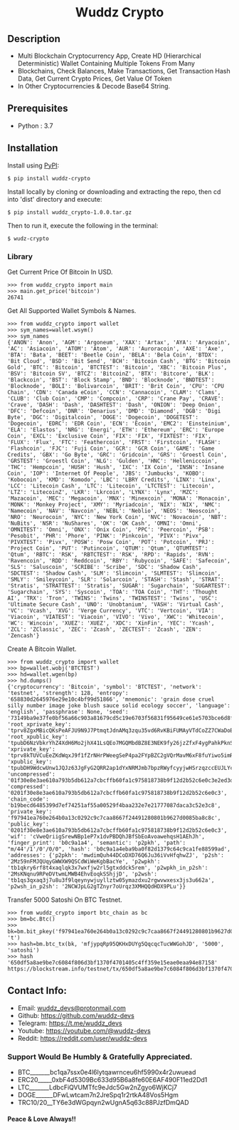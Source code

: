 <h1 align="center">Wuddz Crypto</h1>

## Description
 - Multi Blockchain Cryptocurrency App, Create HD (Hierarchical Deterministic) Wallet Containing Multiple Tokens From Many     
 - Blockchains, Check Balances, Make Transactions, Get Transaction Hash Data, Get Current Crypto Prices, Get Value Of Token
 - In Other Cryptocurrencies & Decode Base64 String.

## Prerequisites
 - Python : 3.7

## Installation
Install using [PyPI](https://pypi.org/project/wuddz-crypto):
```
$ pip install wuddz-crypto
```
Install locally by cloning or downloading and extracting the repo, then cd into 'dist' directory and execute:
```
$ pip install wuddz_crypto-1.0.0.tar.gz
```
Then to run it, execute the following in the terminal:
```
$ wudz-crypto
```

### Library

Get Current Price Of Bitcoin In USD.
```
>>> from wuddz_crypto import main
>>> main.get_price('bitcoin')
26741
```
Get All Supported Wallet Symbols & Names.
```
>>> from wuddz_crypto import wallet
>>> sym_names=wallet.wsym()
>>> sym_names
{'ANON': 'Anon', 'AGM': 'Argoneum', 'XAX': 'Artax', 'AYA': 'Aryacoin', 'AC': 'Asiacoin', 'ATOM': 'Atom', 'AUR': 'Auroracoin', 'AXE': 'Axe', 'BTA': 'Bata', 'BEET': 'Beetle Coin', 'BELA': 'Bela Coin', 'BTDX': 'Bit Cloud', 'BSD': 'Bit Send', 'BCH': 'Bitcoin Cash', 'BTG': 'Bitcoin Gold', 'BTC': 'Bitcoin', 'BTCTEST': 'Bitcoin', 'XBC': 'Bitcoin Plus', 'BSV': 'Bitcoin SV', 'BTCZ': 'BitcoinZ', 'BTX': 'Bitcore', 'BLK': 'Blackcoin', 'BST': 'Block Stamp', 'BND': 'Blocknode', 'BNDTEST': 'Blocknode', 'BOLI': 'Bolivarcoin', 'BRIT': 'Brit Coin', 'CPU': 'CPU Chain', 'CDN': 'Canada eCoin', 'CCN': 'Cannacoin', 'CLAM': 'Clams', 'CLUB': 'Club Coin', 'CMP': 'Compcoin', 'CRP': 'Crane Pay', 'CRAVE': 'Crave', 'DASH': 'Dash', 'DASHTEST': 'Dash', 'ONION': 'Deep Onion', 'DFC': 'Defcoin', 'DNR': 'Denarius', 'DMD': 'Diamond', 'DGB': 'Digi Byte', 'DGC': 'Digitalcoin', 'DOGE': 'Dogecoin', 'DOGETEST': 'Dogecoin', 'EDRC': 'EDR Coin', 'ECN': 'Ecoin', 'EMC2': 'Einsteinium', 'ELA': 'Elastos', 'NRG': 'Energi', 'ETH': 'Ethereum', 'ERC': 'Europe Coin', 'EXCL': 'Exclusive Coin', 'FIX': 'FIX', 'FIXTEST': 'FIX', 'FLUX': 'Flux', 'FTC': 'Feathercoin', 'FRST': 'Firstcoin', 'FLASH': 'Flashcoin', 'FJC': 'Fuji Coin', 'GCR': 'GCR Coin', 'GAME': 'Game Credits', 'GBX': 'Go Byte', 'GRC': 'Gridcoin', 'GRS': 'Groestl Coin', 'GRSTEST': 'Groestl Coin', 'NLG': 'Gulden', 'HNC': 'Helleniccoin', 'THC': 'Hempcoin', 'HUSH': 'Hush', 'IXC': 'IX Coin', 'INSN': 'Insane Coin', 'IOP': 'Internet Of People', 'JBS': 'Jumbucks', 'KOBO': 'Kobocoin', 'KMD': 'Komodo', 'LBC': 'LBRY Credits', 'LINX': 'Linx', 'LCC': 'Litecoin Cash', 'LTC': 'Litecoin', 'LTCTEST': 'Litecoin', 'LTZ': 'LitecoinZ', 'LKR': 'Lkrcoin', 'LYNX': 'Lynx', 'MZC': 'Mazacoin', 'MEC': 'Megacoin', 'MNX': 'Minexcoin', 'MONA': 'Monacoin', 'MONK': 'Monkey Project', 'XMY': 'Myriadcoin', 'NIX': 'NIX', 'NMC': 'Namecoin', 'NAV': 'Navcoin', 'NEBL': 'Neblio', 'NEOS': 'Neoscoin', 'NRO': 'Neurocoin', 'NYC': 'New York Coin', 'NVC': 'Novacoin', 'NBT': 'NuBits', 'NSR': 'NuShares', 'OK': 'OK Cash', 'OMNI': 'Omni', 'OMNITEST': 'Omni', 'ONX': 'Onix Coin', 'PPC': 'Peercoin', 'PSB': 'Pesobit', 'PHR': 'Phore', 'PINK': 'Pinkcoin', 'PIVX': 'Pivx', 'PIVXTEST': 'Pivx', 'POSW': 'Posw Coin', 'POT': 'Potcoin', 'PRJ': 'Project Coin', 'PUT': 'Putincoin', 'QTUM': 'Qtum', 'QTUMTEST': 'Qtum', 'RBTC': 'RSK', 'RBTCTEST': 'RSK', 'RPD': 'Rapids', 'RVN': 'Ravencoin', 'RDD': 'Reddcoin', 'RBY': 'Rubycoin', 'SAFE': 'Safecoin', 'SLS': 'Saluscoin', 'SCRIBE': 'Scribe', 'SDC': 'Shadow Cash', 'SDCTEST': 'Shadow Cash', 'SLM': 'Slimcoin', 'SLMTEST': 'Slimcoin', 'SMLY': 'Smileycoin', 'SLR': 'Solarcoin', 'STASH': 'Stash', 'STRAT': 'Stratis', 'STRATTEST': 'Stratis', 'SUGAR': 'Sugarchain', 'SUGARTEST': 'Sugarchain', 'SYS': 'Syscoin', 'TOA': 'TOA Coin', 'THT': 'Thought AI', 'TRX': 'Tron', 'TWINS': 'Twins', 'TWINSTEST': 'Twins', 'USC': 'Ultimate Secure Cash', 'UNO': 'Unobtanium', 'VASH': 'Virtual Cash', 'VC': 'Vcash', 'XVG': 'Verge Currency', 'VTC': 'Vertcoin', 'VIA': 'Viacoin', 'VIATEST': 'Viacoin', 'VIVO': 'Vivo', 'XWC': 'Whitecoin', 'WC': 'Wincoin', 'XUEZ': 'XUEZ', 'XDC': 'XinFin', 'YEC': 'Ycash', 'ZCL': 'ZClassic', 'ZEC': 'Zcash', 'ZECTEST': 'Zcash', 'ZEN': 'Zencash'}
```
Create A Bitcoin Wallet.
```
>>> from wuddz_crypto import wallet
>>> bp=wallet.wobj('BTCTEST')
>>> hd=wallet.wgen(bp)
>>> hd.dumps()
{'cryptocurrency': 'Bitcoin', 'symbol': 'BTCTEST', 'network': 'testnet', 'strength': 128, 'entropy': '658830d2645976e29e10c4bf99d51866', 'mnemonic': 'grain dose cruel silly number image joke blush sauce solid ecology soccer', 'language': 'english', 'passphrase': None, 'seed': '73149ba9e37fe0bf56a66c903a81679cd5c19e6703f56831f95649ce61e5703bce6d8fb20951977186464ed82e2a55423ec040b1ea61764c48e702e9049a44a5', 'root_xprivate_key': 'tprv8ZgxMBicQKsPeAFJU9N9J7PtmqtJdnAMq3zqu35vd6RvKBiFUMAyVTdCoZZ7CWaDoBWyUiADa45YH8hVNxpKobziUSHceKhazDhdARKd1oj', 'root_xpublic_key': 'tpubD6NzVbkrYhZ4XdH6Mo2jhX41LsQEo7MGQMbdBZ8E3NEK9fy26jzZfxF4ygPahkPknSfycugb5z6wHQZEXRu6qfh8evf3KugtgMBWqu5SUnj', 'xprivate_key': 'tprv8kTUVCuEeZKdWqxJ9f1fZrNHrPWeegSeP4pa2FYpBZC2gVQrMavM6xF8fuYiwo5imRe8jFjoMEMNd4ND2qZTC2EUCDbweZBN3JB2HJyYzix', 'xpublic_key': 'tpubDH9WdcwUnw1JQJz63JgFyG2QRR2ap1dYxNRMJmb7bpzRWyfcyyjwHSrzqzccEUJLYcA43CuVDDehMkAknqayWeKcsduoQ3b48KLaBhVKXiK', 'uncompressed': '01f30e8e3ae610a793b5db612a7cbcffb60fa1c975818738b9f12d2b52c6e0c3e2ed3d037dc80f7d22b85ded7bf1e0e067f84f8d67f6ab335c34852fdfe030ca', 'compressed': '0201f30e8e3ae610a793b5db612a7cbcffb60fa1c975818738b9f12d2b52c6e0c3', 'chain_code': 'b19becd6485399d7ef74251af55a00529f4baa232e7e21777087daca3c52e3c8', 'private_key': 'f97941ea760e264b0a13c0292c9c7caa8667f24491280801b9627d0085ba8c8c', 'public_key': '0201f30e8e3ae610a793b5db612a7cbcffb60fa1c975818738b9f12d2b52c6e0c3', 'wif': 'cVweQriigSrewNBp1eP7x1dvPBDQhJBfSbEoAvoawehqsH1AEhJh', 'finger_print': 'b0c9a1a4', 'semantic': 'p2pkh', 'path': "m/44'/1'/0'/0/0", 'hash': 'b0c9a1a4eba9ba0f82d1379c64c9ca1fe88599ad', 'addresses': {'p2pkh': 'mwdimQuh44DCoDXD76Q6Ju36iVvHfqhwZJ', 'p2sh': '2Mz59nFMJQUqyGWWXW9QSCdWiWeKgbBacYe', 'p2wpkh': 'tb1qkry6rf8t4xaqlqk3x7wxfjw2rl5gtxddck5rem', 'p2wpkh_in_p2sh': '2MsKNqnu9RPeDVtwmLMWB4EhvEoqkSShjjD', 'p2wsh': 'tb1qs3qxaq3j7u8u3f9lqeynywjuyllztw05ymazdxu2rgwvwxesx3js3u662a', 'p2wsh_in_p2sh': '2NCWJpLG2gTZnyr7oUrqz3XMHQQdHDX9PLu'}}
```
Transfer 5000 Satoshi On BTC Testnet.
```
>>> from wuddz_crypto import btc_chain as bc
>>> bm=bc.Btc()
>>> bk=bm.bit_pkey('f97941ea760e264b0a13c0292c9c7caa8667f24491280801b9627d0085ba8c8c', 't')
>>> hash=bm.btc_tx(bk, 'mfjypqRp95QKHxDUYg5QqcqcTucWWGohJD', '5000', 'satoshi')
>>> hash
'650df5a8ae9be7c6084f806d3bf1370f4701405c4ff359e15eae0eaa94e87158'
https://blockstream.info/testnet/tx/650df5a8ae9be7c6084f806d3bf1370f4701405c4ff359e15eae0eaa94e87158
```

## Contact Info:
 - Email:     wuddz_devs@protonmail.com                                                              
 - Github:    https://github.com/wuddz-devs                                                          
 - Telegram:  https://t.me/wuddz_devs
 - Youtube:   https://youtube.com/@wuddz-devs
 - Reddit:    https://reddit.com/user/wuddz-devs

### Support Would Be Humbly & Gratefully Appreciated.
 
 - BTC_______bc1qa7ssx0e4l6lytqawrnceu6hf5990x4r2uwuead
 - ERC20_____0xbF4d5309Bc633d95B6a8fe60E6AF490F11ed2Dd1
 - LTC_______LdbcFiQVUMTfc9eJdc5Gw2nZgyo6WjKCj7
 - DOGE______DFwLwtcam7n2JreSpq1r2rtkA48Vos5Hgm
 - TRC10/20__TY6e3dWGpqyn2wUgnA5q63c88PJzfDmQAD

#### Peace & Love Always!!
